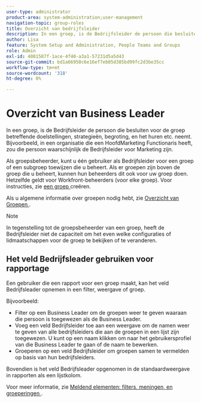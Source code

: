 ```yaml
---
user-type: administrator
product-area: system-administration;user-management
navigation-topic: group-roles
title: Overzicht van bedrijfsleider
description: In een groep, is de Bedrijfsleider de persoon die besluiten voor de groep betreffende doelstellingen, strategieën, begroting, en het huren etc. neemt. Bijvoorbeeld, in een organisatie die een HoofdMarketing Functionaris heeft, zou die persoon waarschijnlijk de Bedrijfsleider voor Marketing zijn.
author: Lisa
feature: System Setup and Administration, People Teams and Groups
role: Admin
exl-id: 4081587f-1ace-4f40-a3a1-57231d5a5d43
source-git-commit: bd1a66950c6e16ef7eb05d385bd99fc2d3be35cc
workflow-type: tm+mt
source-wordcount: '318'
ht-degree: 0%

---
```


# Overzicht van Business Leader

In een groep, is de Bedrijfsleider de persoon die besluiten voor de groep betreffende doelstellingen, strategieën, begroting, en het huren etc. neemt. Bijvoorbeeld, in een organisatie die een HoofdMarketing Functionaris heeft, zou die persoon waarschijnlijk de Bedrijfsleider voor Marketing zijn.

Als groepsbeheerder, kunt u één gebruiker als Bedrijfsleider voor een groep of een subgroep toewijzen die u beheert. Als er groepen zijn boven de groep die u beheert, kunnen hun beheerders dit ook voor uw groep doen. Hetzelfde geldt voor Workfront-beheerders (voor elke groep). Voor instructies, zie [ een groep ](../../../administration-and-setup/manage-groups/create-and-manage-groups/create-a-group.md) creëren.

Als u algemene informatie over groepen nodig hebt, zie [ Overzicht van Groepen ](../../../administration-and-setup/manage-groups/groups-overview/groups.md).

>[!NOTE]
>
>In tegenstelling tot de groepsbeheerder van een groep, heeft de Bedrijfsleider niet de capaciteit om het even welke configuraties of lidmaatschappen voor de groep te bekijken of te veranderen.

<!--
>DRAFTED IN FLARE:
>At this point the field is added for mainly reporting purposes.>
>
-->

## Het veld Bedrijfsleader gebruiken voor rapportage

Een gebruiker die een rapport voor een groep maakt, kan het veld Bedrijfsleader opnemen in een filter, weergave of groep.

Bijvoorbeeld:

* Filter op een Business Leader om de groepen weer te geven waaraan die persoon is toegewezen als de Business Leader.
* Voeg een veld Bedrijfsleider toe aan een weergave om de namen weer te geven van alle bedrijfsleiders die aan de groepen in een lijst zijn toegewezen. U kunt op een naam klikken om naar het gebruikersprofiel van die Business Leader te gaan of de naam te bewerken.
* Groeperen op een veld Bedrijfsleider om groepen samen te vermelden op basis van hun bedrijfsleiders.

Bovendien is het veld Bedrijfsleader opgenomen in de standaardweergave in rapporten als een lijstkolom.

Voor meer informatie, zie [ Meldend elementen: filters, meningen, en groeperingen ](../../../reports-and-dashboards/reports/reporting-elements/reporting-elements-filters-views-groupings.md).
